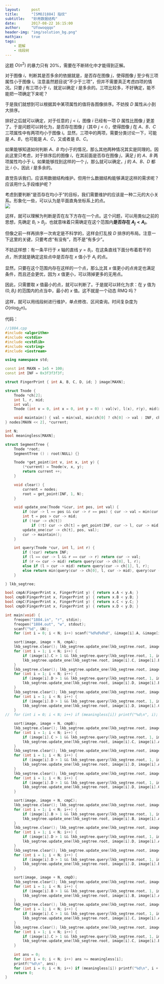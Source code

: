 ```yaml
---
layout:     post
title:      "[SMOJ1884] 指纹"
subtitle:   "妙用数据结构"
date:       2017-08-22 16:15:00
author:     "Ufowoqqqo"
header-img: "img/solution_bg.png"
mathjax:    true
tags:
    - 题解
    - 线段树
---
```



这题 $O(n^2)$ 的暴力只有 20%，需要在不断转化中才能得到正解。  


对于图像 $i$，判断其是否多余的依据就是，是否存在图像 $j$，使得图像 $j$ 至少有三项属性小于图像 $i$。注意虽然题目说“不少于三项”，但并不需要真正考虑四项的情况。只要 $j$ 有三项小于 $i$，就足以确定 $i$ 是多余的。三项比较多，不好确定，能不能把一项确定下来呢？  

于是我们就想到可以根据其中某项属性的值将各图像排序。不妨按 $D$ 属性从小到大排序。  

排好之后就可以确定，对于任意的 $j<i$，图像 $i$ 已经有一项 $D$ 属性比图像 $j$ 更差了。于是问题可以转化为，是否存在图像 $j$（其中 $j<i$），使得图像 $j$ 在 $A、B、C$ 三项属性中有两项均小于图像 $i$。显然，三项中的两项，需要分类讨论一下，可能是 $A$、$B$，也可能是 $A$、$C$，又或者是 $B$、$C$。  


如果能够知道如何判断 $A$、$B$ 均小于的情况，那么其他两种情况其实是同理的。因此这里只考虑，对于排序后的图像 $i$，在其前面是否存在图像 $j$，满足 $j$ 的 $A$、$B$ 两项属性均小于 $i$。如果能够找到这样的一个 $j$，那么就可以确定，$j$ 的 $A$、$B$、$D$ 都比 $i$ 小，因此 $i$ 是多余的。  

直觉告诉我们，应该用数据结构维护。但用什么数据结构能够满足这样的需求呢？应该用什么手段维护呢？  


考虑到要判断“是否存在均小于”的目标，我们需要维护的应该是一种二元的大小关系。形象化一些，可以认为是平面直角坐标系上的点。  
![](http://smoj.nhedu.net/notes/584105121a01410c2d4e6340//problemNote_1884/1.png)

这样，就可以理解为判断是否在左下方存在一个点。这个问题，可以用类似之前的思想，先确定 $B_i>B_j$，也就意味着只需确定在这个范围内**是否存在 $A_j<A_i$**。  

但像之前一样再排序一次肯定是不科学的，这样会打乱按 $D$ 排序的布局。注意一下这里的关键，只要考虑“有没有”，而不是“有多少”。  


不妨这样想：有一条平行于 $x$ 轴的直线 $y=B_i$，在这条直线下面分布着若干的点，所求就是确定这些点中是否存在 $x$ 值小于 $A_i$ 的点。  

显然，只要在这个范围内存在这样的一个点，那么比其 $x$ 值更小的点肯定也满足条件，而且还会更优，因为 $x$ 值更小，可以筛掉更多的无用点。  

因此，只需要取 $x$ 值最小的点，就可以判断了。于是就可以转化为求：在 $y$ 值为 $(0, B_i)$ 的范围内的点当中，最小的 $x$ 值。这不就是一个动态 RMQ 吗？  

这样，就可以用线段树进行维护，单点修改、区间查询。时间复杂度为 $O(n\log_2n)$。  

代码：
```cpp
//1884.cpp
#include <algorithm>
#include <cstdio>
#include <cstdlib>
#include <cstring>
#include <iostream>

using namespace std;

const int MAXN = 1e5 + 100;
const int INF = 0x3f3f3f3f;

struct FingerPrint { int A, B, C, D, id; } image[MAXN];

struct Tnode {
	Tnode *ch[2];
	int l, r, mid;
	int val;
	Tnode (int v = 0, int x = 0, int y = 0) : val(v), l(x), r(y), mid(x + y >> 1) { ch[0] = ch[1] = NULL; }

	void maintain() { val = min(val, min(ch[0] ? ch[0] -> val : INF, ch[1] ? ch[1] -> val : INF)); }
} nodes[MAXN << 2], *current;

int N;
bool meaningless[MAXN];

struct SegmentTree {
	Tnode *root;
	SegmentTree () : root(NULL) {}

	Tnode *get_point(int v, int x, int y) {
		(*current) = Tnode(v, x, y);
		return current ++;
	}

	void clear() {
		current = nodes;
		root = get_point(INF, 1, N);
	}

	void update_one(Tnode *&cur, int pos, int val) {
		if (cur -> l == pos && cur -> r == pos) { cur -> val = min(cur -> val, val); return; }
		int t = pos > cur -> mid;
		if (!cur -> ch[t])
			if (!t) cur -> ch[t] = get_point(INF, cur -> l, cur -> mid); else cur -> ch[t] = get_point(INF, cur -> mid + 1, cur -> r);
		update_one(cur -> ch[t], pos, val);
		cur -> maintain();
	}

	int query(Tnode *cur, int l, int r) {
		if (!cur) return INF;
		if (l == cur -> l && r == cur -> r) return cur -> val;
		if (r <= cur -> mid) return query(cur -> ch[0], l, r);
		else if (l > cur -> mid) return query(cur -> ch[1], l, r);
		else return min(query(cur -> ch[0], l, cur -> mid), query(cur -> ch[1], cur -> mid + 1, r));
	}

} lkb_segtree;

bool cmpA(FingerPrint x, FingerPrint y) { return x.A < y.A; }
bool cmpB(FingerPrint x, FingerPrint y) { return x.B < y.B; }
bool cmpC(FingerPrint x, FingerPrint y) { return x.C < y.C; }
bool cmpD(FingerPrint x, FingerPrint y) { return x.D < y.D; }

int main(void) {
	freopen("1884.in", "r", stdin);
	freopen("1884.out", "w", stdout);
	scanf("%d", &N);
	for (int i = 0; i < N; i++) scanf("%d%d%d%d", &image[i].A, &image[i].B, &image[i].C, &image[i].D), image[i].id = i;

	sort(image, image + N, cmpA);
	lkb_segtree.clear(); lkb_segtree.update_one(lkb_segtree.root, image[0].C, image[0].B);
	for (int i = 1; i < N; i++) {
		if (image[i].C > 1 && lkb_segtree.query(lkb_segtree.root, 1, image[i].C - 1) < image[i].B) meaningless[image[i].id] = true;
		lkb_segtree.update_one(lkb_segtree.root, image[i].C, image[i].B);
	}
	lkb_segtree.clear(); lkb_segtree.update_one(lkb_segtree.root, image[0].D, image[0].B);
	for (int i = 1; i < N; i++) {
		if (image[i].D > 1 && lkb_segtree.query(lkb_segtree.root, 1, image[i].D - 1) < image[i].B) meaningless[image[i].id] = true;
		lkb_segtree.update_one(lkb_segtree.root, image[i].D, image[i].B);
	}
	lkb_segtree.clear(); lkb_segtree.update_one(lkb_segtree.root, image[0].D, image[0].C);
	for (int i = 1; i < N; i++) {
		if (image[i].D > 1 && lkb_segtree.query(lkb_segtree.root, 1, image[i].D - 1) < image[i].C) meaningless[image[i].id] = true;
		lkb_segtree.update_one(lkb_segtree.root, image[i].D, image[i].C);
	}
//	for (int i = 0; i < N; i++) if (meaningless[i]) printf("%d\n", i);

	sort(image, image + N, cmpB);
	lkb_segtree.clear(); lkb_segtree.update_one(lkb_segtree.root, image[0].C, image[0].A);
	for (int i = 1; i < N; i++) {
		if (image[i].C > 1 && lkb_segtree.query(lkb_segtree.root, 1, image[i].C - 1) < image[i].A) meaningless[image[i].id] = true;
		lkb_segtree.update_one(lkb_segtree.root, image[i].C, image[i].A);
	}
	lkb_segtree.clear(); lkb_segtree.update_one(lkb_segtree.root, image[0].D, image[0].A);
	for (int i = 1; i < N; i++) {
		if (image[i].D > 1 && lkb_segtree.query(lkb_segtree.root, 1, image[i].D - 1) < image[i].A) meaningless[image[i].id] = true;
		lkb_segtree.update_one(lkb_segtree.root, image[i].D, image[i].A);
	}
	lkb_segtree.clear(); lkb_segtree.update_one(lkb_segtree.root, image[0].D, image[0].C);
	for (int i = 1; i < N; i++) {
		if (image[i].D > 1 && lkb_segtree.query(lkb_segtree.root, 1, image[i].D - 1) < image[i].C) meaningless[image[i].id] = true;
		lkb_segtree.update_one(lkb_segtree.root, image[i].D, image[i].C);
	}

	sort(image, image + N, cmpC);
	lkb_segtree.clear(); lkb_segtree.update_one(lkb_segtree.root, image[0].B, image[0].A);
	for (int i = 1; i < N; i++) {
		if (image[i].B > 1 && lkb_segtree.query(lkb_segtree.root, 1, image[i].B - 1) < image[i].A) meaningless[image[i].id] = true;
		lkb_segtree.update_one(lkb_segtree.root, image[i].B, image[i].A);
	}
	lkb_segtree.clear(); lkb_segtree.update_one(lkb_segtree.root, image[0].D, image[0].A);
	for (int i = 1; i < N; i++) {
		if (image[i].D > 1 && lkb_segtree.query(lkb_segtree.root, 1, image[i].D - 1) < image[i].A) meaningless[image[i].id] = true;
		lkb_segtree.update_one(lkb_segtree.root, image[i].D, image[i].A);
	}
	lkb_segtree.clear(); lkb_segtree.update_one(lkb_segtree.root, image[0].D, image[0].B);
	for (int i = 1; i < N; i++) {
		if (image[i].D > 1 && lkb_segtree.query(lkb_segtree.root, 1, image[i].D - 1) < image[i].B) meaningless[image[i].id] = true;
		lkb_segtree.update_one(lkb_segtree.root, image[i].D, image[i].B);
	}

	sort(image, image + N, cmpD);
	lkb_segtree.clear(); lkb_segtree.update_one(lkb_segtree.root, image[0].B, image[0].A);
	for (int i = 1; i < N; i++) {
		if (image[i].B > 1 && lkb_segtree.query(lkb_segtree.root, 1, image[i].B - 1) < image[i].A) meaningless[image[i].id] = true;
		lkb_segtree.update_one(lkb_segtree.root, image[i].B, image[i].A);
	}
	lkb_segtree.clear(); lkb_segtree.update_one(lkb_segtree.root, image[0].C, image[0].A);
	for (int i = 1; i < N; i++) {
		if (image[i].C > 1 && lkb_segtree.query(lkb_segtree.root, 1, image[i].C - 1) < image[i].A) meaningless[image[i].id] = true;
		lkb_segtree.update_one(lkb_segtree.root, image[i].C, image[i].A);
	}
	lkb_segtree.clear(); lkb_segtree.update_one(lkb_segtree.root, image[0].C, image[0].B);
	for (int i = 1; i < N; i++) {
		if (image[i].C > 1 && lkb_segtree.query(lkb_segtree.root, 1, image[i].C - 1) < image[i].B) meaningless[image[i].id] = true;
		lkb_segtree.update_one(lkb_segtree.root, image[i].C, image[i].B);
	}
	
	int ans = 0;
	for (int i = 0; i < N; i++) ans += meaningless[i];
	printf("%d\n", ans);
	for (int i = 0; i < N; i++) if (meaningless[i]) printf("%d\n", i + 1);
	return 0;
}
```

